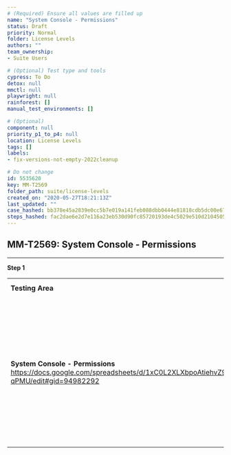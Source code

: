 ```yaml
---
# (Required) Ensure all values are filled up
name: "System Console - Permissions"
status: Draft
priority: Normal
folder: License Levels
authors: ""
team_ownership: 
- Suite Users

# (Optional) Test type and tools
cypress: To Do
detox: null
mmctl: null
playwright: null
rainforest: []
manual_test_environments: []

# (Optional)
component: null
priority_p1_to_p4: null
location: License Levels
tags: []
labels: 
- fix-versions-not-empty-2022cleanup

# Do not change
id: 5535620
key: MM-T2569
folder_path: suite/license-levels
created_on: "2020-05-27T18:21:13Z"
last_updated: ""
case_hashed: bb378e45a2839e0cc5b7e019a141feb088dbb0444e81818cdb5dc00e679588fd0d888eb26e0aca7172dd9d7d5266d54d
steps_hashed: fac2dae6e2d7e116a23eb530d90fc85720193de4c5029e510d2104505b76d661420f679ff440d27d4b903028d3f59ec2
---
```


## MM-T2569: System Console - Permissions

---

**Step 1**

|                                                                                                                                          |                                                                                                                                                                        |                                                                                                                                   |                                                            |                                                                                                                                            |
| ---------------------------------------------------------------------------------------------------------------------------------------- | ---------------------------------------------------------------------------------------------------------------------------------------------------------------------- | --------------------------------------------------------------------------------------------------------------------------------- | ---------------------------------------------------------- | ------------------------------------------------------------------------------------------------------------------------------------------ |
| **Testing Area**                                                                                                                         | **E20**                                                                                                                                                                | **E10**                                                                                                                           | **TE**                                                     | **KNOWN ISSUES**                                                                                                                           |
| **System Console - Permissions** <https://docs.google.com/spreadsheets/d/1xC0L2XLXbpoAtiehvZ9gJW3Kr1HVPZwL0nTx72-qPMU/edit#gid=94982292> | **System and Team Schemes**: User Management section has Users and Permissions (and also Groups, if enabled): Permissions page has both System Scheme and Team Schemes | **System Scheme**: User Management section has Users and Permissions: Permissions page only has System Scheme (no team overrides) | **No Permissions**: User Management section only has Users | [Permissions page should display appropriate views according to license level —MM-15437](https://mattermost.atlassian.net/browse/MM-15437) |
